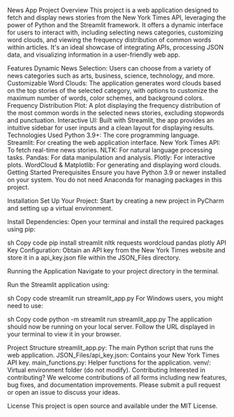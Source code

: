 News App Project
Overview
This project is a web application designed to fetch and display news stories from the New York Times API, leveraging the power of Python and the Streamlit framework. It offers a dynamic interface for users to interact with, including selecting news categories, customizing word clouds, and viewing the frequency distribution of common words within articles. It's an ideal showcase of integrating APIs, processing JSON data, and visualizing information in a user-friendly web app.

Features
Dynamic News Selection: Users can choose from a variety of news categories such as arts, business, science, technology, and more.
Customizable Word Clouds: The application generates word clouds based on the top stories of the selected category, with options to customize the maximum number of words, color schemes, and background colors.
Frequency Distribution Plot: A plot displaying the frequency distribution of the most common words in the selected news stories, excluding stopwords and punctuation.
Interactive UI: Built with Streamlit, the app provides an intuitive sidebar for user inputs and a clean layout for displaying results.
Technologies Used
Python 3.9+: The core programming language.
Streamlit: For creating the web application interface.
New York Times API: To fetch real-time news stories.
NLTK: For natural language processing tasks.
Pandas: For data manipulation and analysis.
Plotly: For interactive plots.
WordCloud & Matplotlib: For generating and displaying word clouds.
Getting Started
Prerequisites
Ensure you have Python 3.9 or newer installed on your system. You do not need Anaconda for managing packages in this project.

Installation
Set Up Your Project: Start by creating a new project in PyCharm and setting up a virtual environment.

Install Dependencies: Open your terminal and install the required packages using pip:

sh
Copy code
pip install streamlit nltk requests wordcloud pandas plotly
API Key Configuration: Obtain an API key from the New York Times website and store it in a api_key.json file within the JSON_Files directory.

Running the Application
Navigate to your project directory in the terminal.

Run the Streamlit application using:

sh
Copy code
streamlit run streamlit_app.py
For Windows users, you might need to use:

sh
Copy code
python -m streamlit run streamlit_app.py
The application should now be running on your local server. Follow the URL displayed in your terminal to view it in your browser.

Project Structure
streamlit_app.py: The main Python script that runs the web application.
JSON_Files/api_key.json: Contains your New York Times API key.
main_functions.py: Helper functions for the application.
venv/: Virtual environment folder (do not modify).
Contributing
Interested in contributing? We welcome contributions of all forms including new features, bug fixes, and documentation improvements. Please submit a pull request or open an issue to discuss your ideas.

License
This project is open source and available under the MIT License.
